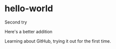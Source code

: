 # hello-world
Second try 

Here's a better addition

Learning about GitHub, trying it out for the first time.
